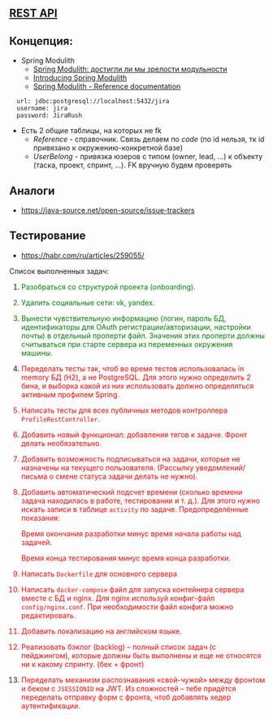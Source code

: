 ## [REST API](http://localhost:8080/doc)

## Концепция:
- Spring Modulith
  - [Spring Modulith: достигли ли мы зрелости модульности](https://habr.com/ru/post/701984/)
  - [Introducing Spring Modulith](https://spring.io/blog/2022/10/21/introducing-spring-modulith)
  - [Spring Modulith - Reference documentation](https://docs.spring.io/spring-modulith/docs/current-SNAPSHOT/reference/html/)

```
  url: jdbc:postgresql://localhost:5432/jira
  username: jira
  password: JiraRush
```
- Есть 2 общие таблицы, на которых не fk
  - _Reference_ - справочник. Связь делаем по _code_ (по id нельзя, тк id привязано к окружению-конкретной базе)
  - _UserBelong_ - привязка юзеров с типом (owner, lead, ...) к объекту (таска, проект, спринт, ...). FK вручную будем проверять

## Аналоги
- https://java-source.net/open-source/issue-trackers

## Тестирование
- https://habr.com/ru/articles/259055/

Список выполненных задач:</br>
1.  <font color="green">Разобраться со структурой проекта (onboarding).</br>
2.  Удалить социальные сети: vk, yandex.
3.  Вынести чувствительную информацию (логин, пароль БД, идентификаторы для OAuth регистрации/авторизации, настройки почты) в отдельный проперти файл. Значения этих проперти должны считываться при старте сервера из переменных окружения машины.
4.  </font><font color="red">Переделать тесты так, чтоб во время тестов использовалась in memory БД (H2), а не PostgreSQL. Для этого нужно определить 2 бина, и выборка какой из них использовать должно определяться активным профилем Spring. 
5.  Написать тесты для всех публичных методов контроллера `ProfileRestController`.
6.  Добавить новый функционал: добавления тегов к задаче. Фронт делать необязательно.
7.  Добавить возможность подписываться на задачи, которые не назначены на текущего пользователя. (Рассылку уведомлений/письма о смене статуса задачи делать не нужно).
8.  Добавить автоматический подсчет времени (сколько времени задача находилась в работе, тестировании и т. д.). Для этого нужно искать записи в таблице `activity` по задаче. Предопределённые показания:

    Время окончания разработки минус время начала работы над задачей.

    Время конца тестирования минус время конца разработки.
9.  Написать `Dockerfile` для основного сервера
10.  Написать `docker-compose` файл для запуска контейнера сервера вместе с БД и nginx. Для nginx используй конфиг-файл `config/nginx.conf`. При необходимости файл конфига можно редактировать.
11.  Добавить локализацию на английском языке.
12.  Реализовать бэклог (backlog) – полный список задач (с пейджингом), которые должны быть выполнены и еще не относятся ни к какому спринту. (бек + фронт)
13.  Переделать механизм распознавания «свой-чужой» между фронтом и беком с `JSESSIONID` на JWT. Из сложностей – тебе придётся переделать отправку форм с фронта, чтоб добавлять хедер аутентификации.</font>